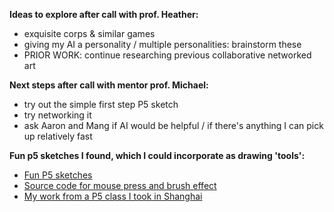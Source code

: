 **Ideas to explore after call with prof. Heather:**
- exquisite corps & similar games
- giving my AI a personality / multiple personalities: brainstorm these
- PRIOR WORK: continue researching previous collaborative networked art

**Next steps after call with mentor prof. Michael:**
- try out the simple first step P5 sketch
- try networking it
- ask Aaron and Mang if AI would be helpful / if there's anything I can pick up relatively fast

**Fun p5 sketches I found, which I could incorporate as drawing 'tools':**

- [Fun P5 sketches](https://www.maayanalbert.com/p5js-sketches)
- [Source code for mouse press and brush effect](https://processing.org/examples/mousepress.html)
- [My work from a P5 class I took in Shanghai](https://wp.nyu.edu/aleksandramedina/)


